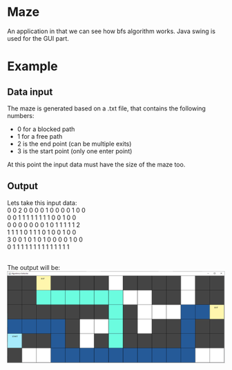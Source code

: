 # Maze
An application in that we can see how bfs algorithm works. 
Java swing is used for the GUI part.

# Example
## Data input 
The maze is generated based on a .txt file, that contains the following numbers:
- 0 for a blocked path
- 1 for a free path
- 2 is the end point (can be multiple exits)
- 3 is the start point (only one enter point)

At this point the input data must have the size of the maze too.

## Output
Lets take this input data:    </br>
0 0 2 0 0 0 0 1 0 0 0 0 1 0 0 </br>
0 0 1 1 1 1 1 1 1 1 0 0 1 0 0 </br>
0 0 0 0 0 0 0 1 0 1 1 1 1 1 2 </br>
1 1 1 1 0 1 1 1 0 1 0 0 1 0 0 </br>
3 0 0 1 0 1 0 1 0 0 0 0 1 0 0 </br>
0 1 1 1 1 1 1 1 1 1 1 1 1 1 1 </br>
</br>

The output will be:
![example](docs/images/maze_ss_1.png)
